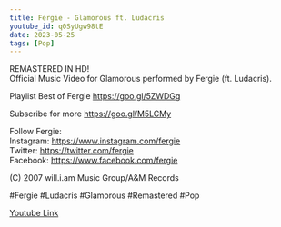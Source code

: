 ```yaml
---
title: Fergie - Glamorous ft. Ludacris
youtube_id: q0SyUgw98tE
date: 2023-05-25
tags: [Pop]
---
```

REMASTERED IN HD!  
Official Music Video for Glamorous performed by Fergie (ft. Ludacris).  

Playlist Best of Fergie <https://goo.gl/5ZWDGg>  

Subscribe for more <https://goo.gl/M5LCMy>  

Follow Fergie:  
Instagram: <https://www.instagram.com/fergie>  
Twitter: <https://twitter.com/fergie>  
Facebook: <https://www.facebook.com/fergie>  

(C) 2007 will.i.am Music Group/A&M Records  

#Fergie #Ludacris #Glamorous #Remastered #Pop  

[Youtube Link](https://www.youtube.com/watch?v=q0SyUgw98tE)  
